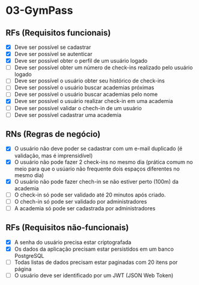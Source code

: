 # 03-GymPass

## RFs (Requisitos funcionais)
- [x] Deve ser possível se cadastrar
- [x] Deve ser possível se autenticar
- [x] Deve ser possível obter o perfil de um usuário logado
- [ ] Deve ser possível obter um número de check-ins realizado pelo usuário logado 
- [ ] Deve ser possível o usuário obter seu histórico de check-ins
- [ ] Deve ser possível o usuário buscar academias próximas
- [ ] Deve ser possível o usuário buscar academias pelo nome
- [x] Deve ser possível o usuário realizar check-in em uma academia
- [ ] Deve ser possível validar o chech-in de um usuário
- [ ] Deve ser possível cadastrar uma academia

## RNs (Regras de negócio)
- [x] O usuário não deve poder se cadastrar com um e-mail duplicado (é validação, mas é imprensidível)
- [x] O usuário não pode fazer 2 check-ins no mesmo dia (prática comum no meio para que o usúario não frequente dois espaços diferentes no mesmo dia)
- [x] O usuário não pode fazer chech-in se não estiver perto (100m) da academia
- [ ] O check-in só pode ser validado até 20 minutos após criado. 
- [ ] O chech-in só pode ser validado por administradores
- [ ] A academia só pode ser cadastrada por administradores

## RFs (Requisitos não-funcionais)
- [x] A senha do usuário precisa estar criptografada
- [x] Os dados da aplicação precisam estar persistidos em um banco PostgreSQL
- [ ] Todas listas de dados precisam estar paginadas com 20 itens por página
- [ ] O usuário deve ser identificado por um JWT (JSON Web Token)